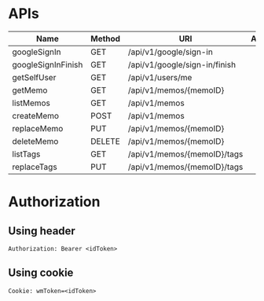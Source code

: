 # APIs

| Name               | Method | URI                           | Authorization |
| ------------------ | ------ | ----------------------------- | :-----------: |
| googleSignIn       | GET    | /api/v1/google/sign-in        |       N       |
| googleSignInFinish | GET    | /api/v1/google/sign-in/finish |       N       |
| getSelfUser        | GET    | /api/v1/users/me              |       Y       |
| getMemo            | GET    | /api/v1/memos/{memoID}        |       Y       |
| listMemos          | GET    | /api/v1/memos                 |       Y       |
| createMemo         | POST   | /api/v1/memos                 |       Y       |
| replaceMemo        | PUT    | /api/v1/memos/{memoID}        |       Y       |
| deleteMemo         | DELETE | /api/v1/memos/{memoID}        |       Y       |
| listTags           | GET    | /api/v1/memos/{memoID}/tags   |       Y       |
| replaceTags        | PUT    | /api/v1/memos/{memoID}/tags   |       Y       |

# Authorization

## Using header

```
Authorization: Bearer <idToken>
```

## Using cookie
```
Cookie: wmToken=<idToken>
```
